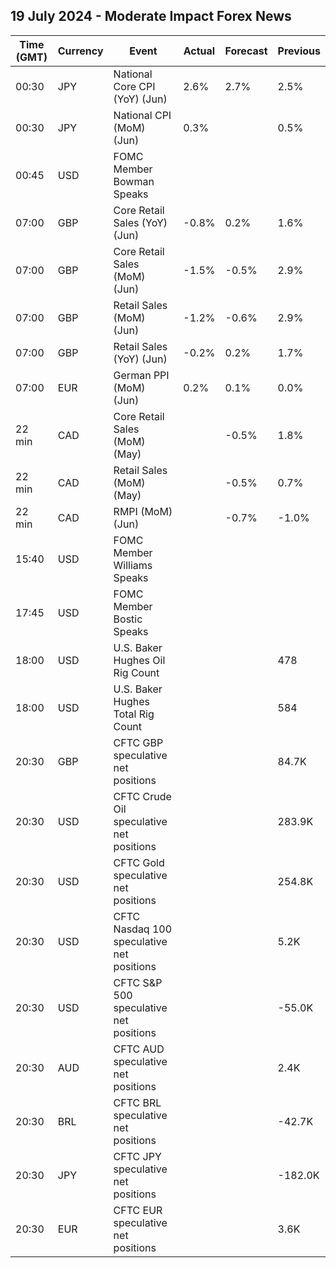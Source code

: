 ## 19 July 2024 - Moderate Impact Forex News

| Time (GMT) | Currency | Event | Actual | Forecast | Previous |
|------|----------|-------|--------|----------|----------|
| 00:30 | JPY | National Core CPI (YoY) (Jun) | 2.6% | 2.7% | 2.5% |
| 00:30 | JPY | National CPI (MoM) (Jun) | 0.3% |  | 0.5% |
| 00:45 | USD | FOMC Member Bowman Speaks |  |  |  |
| 07:00 | GBP | Core Retail Sales (YoY) (Jun) | -0.8% | 0.2% | 1.6% |
| 07:00 | GBP | Core Retail Sales (MoM) (Jun) | -1.5% | -0.5% | 2.9% |
| 07:00 | GBP | Retail Sales (MoM) (Jun) | -1.2% | -0.6% | 2.9% |
| 07:00 | GBP | Retail Sales (YoY) (Jun) | -0.2% | 0.2% | 1.7% |
| 07:00 | EUR | German PPI (MoM) (Jun) | 0.2% | 0.1% | 0.0% |
| 22 min | CAD | Core Retail Sales (MoM) (May) |  | -0.5% | 1.8% |
| 22 min | CAD | Retail Sales (MoM) (May) |  | -0.5% | 0.7% |
| 22 min | CAD | RMPI (MoM) (Jun) |  | -0.7% | -1.0% |
| 15:40 | USD | FOMC Member Williams Speaks |  |  |  |
| 17:45 | USD | FOMC Member Bostic Speaks |  |  |  |
| 18:00 | USD | U.S. Baker Hughes Oil Rig Count |  |  | 478 |
| 18:00 | USD | U.S. Baker Hughes Total Rig Count |  |  | 584 |
| 20:30 | GBP | CFTC GBP speculative net positions |  |  | 84.7K |
| 20:30 | USD | CFTC Crude Oil speculative net positions |  |  | 283.9K |
| 20:30 | USD | CFTC Gold speculative net positions |  |  | 254.8K |
| 20:30 | USD | CFTC Nasdaq 100 speculative net positions |  |  | 5.2K |
| 20:30 | USD | CFTC S&P 500 speculative net positions |  |  | -55.0K |
| 20:30 | AUD | CFTC AUD speculative net positions |  |  | 2.4K |
| 20:30 | BRL | CFTC BRL speculative net positions |  |  | -42.7K |
| 20:30 | JPY | CFTC JPY speculative net positions |  |  | -182.0K |
| 20:30 | EUR | CFTC EUR speculative net positions |  |  | 3.6K |
